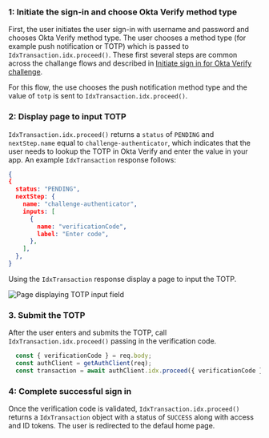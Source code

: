 ### 1: Initiate the sign-in and choose Okta Verify method type

First, the user initiates the user sign-in with username and password and chooses Okta Verify method type. The user chooses a method type (for example push notification or TOTP) which is passed to `IdxTransaction.idx.proceed()`. These first several steps are common across the challange flows and described in [Initiate sign in for Okta Verify challenge](#_1-initiate-use-case-requiring-authentication).

For this flow, the use chooses the push notification method type and the value of `totp` is sent to `IdxTransaction.idx.proceed()`.

### 2: Display page to input TOTP

`IdxTransaction.idx.proceed()` returns a `status` of `PENDING` and `nextStep.name` equal to `challenge-authenticator`, which indicates that the user needs to lookup the TOTP in Okta Verify and enter the value in your app.  An example `IdxTransaction` response follows:

```json
{
{
  status: "PENDING",
  nextStep: {
    name: "challenge-authenticator",
    inputs: [
      {
        name: "verificationCode",
        label: "Enter code",
      },
    ],
  },
}
```

Using the `IdxTransaction` response display a page to input the TOTP.

<div class="common-image-format">

![Page displaying TOTP input field](/img/authenticators/authenticators-oktaverify-challenge-otp.png)

</div>


### 3. Submit the TOTP

After the user enters and submits the TOTP, call `IdxTransaction.idx.proceed()` passing in the verification code.

```javascript
  const { verificationCode } = req.body;
  const authClient = getAuthClient(req);
  const transaction = await authClient.idx.proceed({ verificationCode });
```

### 4: Complete successful sign in

Once the verification code is validated, `IdxTransaction.idx.proceed()` returns a `IdxTransaction` object with a status of `SUCCESS` along with access and ID tokens. The user is redirected to the defaul home page.
